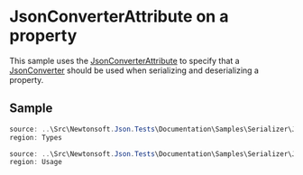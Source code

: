 ﻿# JsonConverterAttribute on a property

This sample uses the [JsonConverterAttribute](T:Newtonsoft.Json.JsonConverterAttribute) to specify that a [JsonConverter](T:Newtonsoft.Json.JsonConverter) should be used when serializing and deserializing a property.

## Sample

```csharp Types
source: ..\Src\Newtonsoft.Json.Tests\Documentation\Samples\Serializer\JsonConverterAttributeProperty.cs
region: Types
```

```csharp Usage
source: ..\Src\Newtonsoft.Json.Tests\Documentation\Samples\Serializer\JsonConverterAttributeProperty.cs
region: Usage
```
